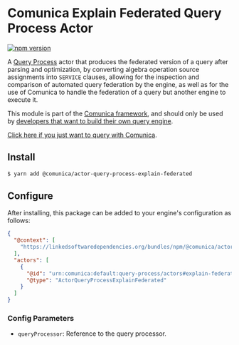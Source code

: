 # Comunica Explain Federated Query Process Actor

[![npm version](https://badge.fury.io/js/%40comunica%2Factor-query-process-explain-federated.svg)](https://www.npmjs.com/package/@comunica/actor-query-process-explain-federated)

A [Query Process](https://github.com/comunica/comunica/tree/master/packages/bus-query-process) actor
that produces the federated version of a query after parsing and optimization,
by converting algebra operation source assignments into `SERVICE` clauses,
allowing for the inspection and comparison of automated query federation by the engine,
as well as for the use of Comunica to handle the federation of a query but another engine to execute it.

This module is part of the [Comunica framework](https://github.com/comunica/comunica),
and should only be used by [developers that want to build their own query engine](https://comunica.dev/docs/modify/).

[Click here if you just want to query with Comunica](https://comunica.dev/docs/query/).

## Install

```bash
$ yarn add @comunica/actor-query-process-explain-federated
```

## Configure

After installing, this package can be added to your engine's configuration as follows:
```json
{
  "@context": [
    "https://linkedsoftwaredependencies.org/bundles/npm/@comunica/actor-query-process-explain-federated/^4.0.0/components/context.jsonld"
  ],
  "actors": [
    {
      "@id": "urn:comunica:default:query-process/actors#explain-federated",
      "@type": "ActorQueryProcessExplainFederated"
    }
  ]
}
```

### Config Parameters

* `queryProcessor`: Reference to the query processor.

